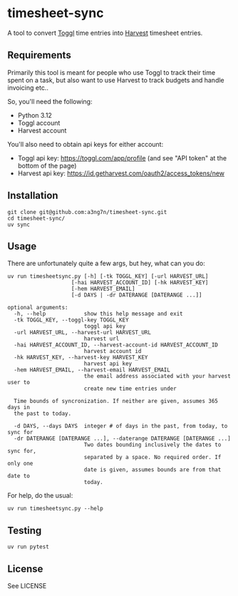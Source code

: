 # timesheet-sync

A tool to convert [Toggl](https://toggl.com/) time entries
into [Harvest](https://www.getharvest.com/) timesheet entries.

## Requirements

Primarily this tool is meant for people who use Toggl to track their time spent on a task, but also want to use Harvest to track budgets and handle invoicing etc..

So, you'll need the following:

- Python 3.12
- Toggl account
- Harvest account

You'll also need to obtain api keys for either account:

- Toggl api key: <https://toggl.com/app/profile> (and see "API token" at the bottom of the page)
- Harvest api key: <https://id.getharvest.com/oauth2/access_tokens/new>

## Installation

    git clone git@github.com:a3ng7n/timesheet-sync.git
    cd timesheet-sync/
    uv sync

## Usage

There are unfortunately quite a few args, but hey, what can you do:

    uv run timesheetsync.py [-h] [-tk TOGGL_KEY] [-url HARVEST_URL]
                        [-hai HARVEST_ACCOUNT_ID] [-hk HARVEST_KEY]
                        [-hem HARVEST_EMAIL]
                        [-d DAYS | -dr DATERANGE [DATERANGE ...]]

    optional arguments:
      -h, --help            show this help message and exit
      -tk TOGGL_KEY, --toggl-key TOGGL_KEY
                            toggl api key
      -url HARVEST_URL, --harvest-url HARVEST_URL
                            harvest url
      -hai HARVEST_ACCOUNT_ID, --harvest-account-id HARVEST_ACCOUNT_ID
                            harvest account id
      -hk HARVEST_KEY, --harvest-key HARVEST_KEY
                            harvest api key
      -hem HARVEST_EMAIL, --harvest-email HARVEST_EMAIL
                            the email address associated with your harvest user to
                            create new time entries under

      Time bounds of syncronization. If neither are given, assumes 365 days in
      the past to today.

      -d DAYS, --days DAYS  integer # of days in the past, from today, to sync for
      -dr DATERANGE [DATERANGE ...], --daterange DATERANGE [DATERANGE ...]
                            Two dates bounding inclusively the dates to sync for,
                            separated by a space. No required order. If only one
                            date is given, assumes bounds are from that date to
                            today.

For help, do the usual:

    uv run timesheetsync.py --help

## Testing

    uv run pytest

## License

See LICENSE

